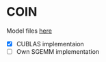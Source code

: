 # COIN


Model files [here](https://drive.google.com/drive/folders/1uadCSojM-xt7TcHMRfjYe2YKJkYScNNz?usp=sharing)
- [x] CUBLAS implementaion
- [ ] Own SGEMM implementation
